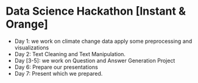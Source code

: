 <h1>Data Science Hackathon  [Instant & Orange] </h1>

* Day 1: we work on climate change data apply some preprocessing and visualizations
* Day 2: Text Cleaning and Text Manipulation.
* Day [3-5]: we work on Question and Answer Generation Project
* Day 6: Prepare our presentations
* Day 7: Present which we prepared.
